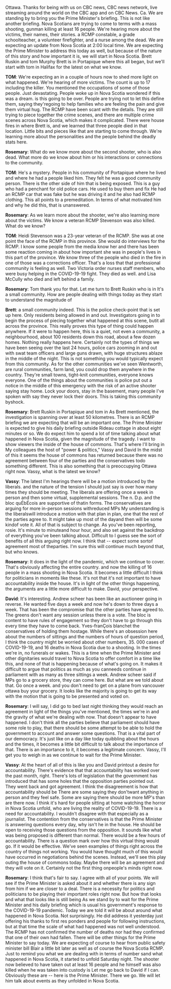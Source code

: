 Ottawa. Thanks for being with us on CBC news, CBC news network, live streaming around the world on the CBC app and on CBC News. Ca. We are standing by to bring you the Prime Minister's briefing. This is not like another briefing. Nova Scotians are trying to come to terms with a mass shooting, gunman killing at least 16 people. We're hearing more about the victims, their names, their stories. a RCMP constable, a grade schoolteacher, a volunteer firefighter, and a nurse among the dead. We are expecting an update from Nova Scotia at 2:00 local time. We are expecting the Prime Minister to address this today as well, but because of the nature of this story and how important it is, we will start in Nova Scotia. Brett Ruskin and tom Murphy  Brett is in Portapique where this all began, but we'll start with tom in Halifax for the latest on what we know.

**TOM**:
We're expecting an  in a couple of hours now to shed more light on what happened. We're hearing of more victims. The count is up to 17 including the killer. You mentioned the occupations of some of those people. Just devastating. People woke up in Nova Scotia wondered if this was a dream. is this going to be over. People are trying not to let this define them, saying they'regoing to help families who are feeling the pain and give them virtual hug. The RCMP have been scant with the details. They are still trying to piece together the crime scenes, and there are multiple crime scenes across Nova Scotia, which makes it complicated. There were house fires in  where Brett is, and we learned that three people died in that location. Little bits and pieces like that are starting to come through. We're learning more about the personalities and the people behind the deadly stats here.

**Rosemary**:
What do we know more about the second shooter, who is also dead. What more do we know about him or his interactions or connections to the community.

**TOM**:
He's a mystery. People in his community of Portapique where he lived and  where he had a  people liked him. They felt he was a good community person. There is the other side of him that is being exposed. This is a guy who had a penchant for old police cars. He used to buy them and fix  He had an RCMP car that was fake but he was driving it and he also had RCMP clothing. This all points to a premeditation. In terms of what motivated him and why he did this, that is unanswered.

**Rosemary**:
As we learn more about the shooter, we're also learning more about the victims. We know a veteran RCMP  Stevenson was also killed. What do we know?

**TOM**:
Heidi Stevenson was a 23-year veteran of the RCMP. She was at one point the face of the RCMP in this province. She would do interviews for the RCMP. I know some people from the media know her and there has been some reaction coming in about how important she was in people's lives in this part of the province. We know three of the people who died in the fire in  one of those was a corrections officer. That's a loss that that professional community is feeling as well. Two Victoria order nurses staff members, who were busy helping in the COVID-19-19 fight. They died as well. and Lisa McCully who died and left behind a family.

**Rosemary**:
Tom  thank you for that. Let me turn to Brett Ruskin who is in  It's a small community. How are people dealing with things today as they start to understand the magnitude of 

**Brett**:
a small community indeed. This is the police check-point that is set up here. Only residents being allowed in and out. Investigators going in to begin the process of piecing together what happened at this scene, butit  all across the province. This really proves this type of thing could happen anywhere. If it were to happen here, this is a quiet, not even a community, a neighbourhood, about 100 residents down this road, about a few dozen homes. Nothing really happens here. Certainly not the types of things we have been seeing over the last 24 hours, police cars zooming in and out with swat team officers and large guns drawn, with huge structures ablaze in the middle of the night. This is not something you would typically expect from this community. As for the other communities we've seen Wentworth,     are rural communities, farm land, you could drop them anywhere in the country. They're small towns, tight-knit communities, everyone knows everyone. One of the things about the communities is police put out a notice in the middle of this emergency with the risk of an active shooter saying stay home. Lock your doors, stay in the basement, many people I've spoken with say they never lock their doors. This is taking this community byshock.

**Rosemary**:
Brett Ruskin in Portapique and tom  in  As Brett mentioned, the investigation is spanning over at least 50 kilometres. There is an RCMP briefing we are expecting that will be an important one. The Prime Minister is expected to give his daily briefing outside Rideau cottage in about eight minutes or so. We do expect him to spend a lot of time talking about what happened in Nova Scotia, given the magnitude of the tragedy. I want to show viewers the inside of the house of commons. That's where I'll bring in My colleagues the host of "power & politics," Vassy  and David  In the midst of this it seems the house of commons has returned because there was no agreement between four of the parties and the conservatives todo something different. This is also something that is preoccupying Ottawa right now. Vassy, what is the latest we know?

**Vassy**:
The latest I'm hearings there will be a motion introduced by the liberals. and the nature of the tension I should just say is over how many times they should be meeting. The liberals are offering once a week in person and then some virtual, supplemental sessions. The n. D.p. and the bloc quÉbÉcois are supportive of thatin  forms. The conservatives are arguing for more in-person sessions withreduced MPs  My understanding is the liberalswill introduce a motion with that plan in plan, one that the rest of the parties agree to. It might take up most of the dayand then  will be some kindof vote  it. All of that is subject to change. As you've been reporting, rosie. It's  minute to minuteand hour  hour, and also set against the backdrop of everything you've been talking about. Difficult to I guess see the sort of benefits of all this arguing right now. I think that -- expect some sortof agreement  most of theparties. I'm  sure this will continue much beyond that, but who knows.

**Rosemary**:
It does in the light of the pandemic, which we continue to cover. That's obviously affecting the entire country. and now the killing of 16 people in a mass shooting in Nova Scotia. It becomes a little difficult I think for politicians in moments like these. It's not that it's not important to have accountability inside the house. It's in light of the other things happening, the arguments are a little more difficult to make. David, your perspective.

**David**:
It's interesting. Andrew scheer has been like an auctioneer going in reverse. He wanted five days a week and now he's down to three days a week. That has been the compromise that the other parties have agreed to. The greens don't want any session unless there is a vote. The bloc is content to have rules of engagement so they don't have to go through this every time they have to come back. Yves-franÇois blanchet  the conservatives of holding them hostage. While there's an obsession here about the numbers of sittings and the numbers of hours of question period, I think the country might be worried about other numbers, 35. 000 cases of COVID-19-19, and 16 deaths in Nova Scotia due to a shooting. In the times we're in, no funerals or wakes. This is a time when the Prime Minister and other dignitaries would travel to Nova Scotia to offer comfort in a time like this, and none of that is happening because of what's going on. It makes it difficult to argue that politics as much as you canneeds  continue in parliament with as many as three sittings a week. Andrew scheer said if MPs  go to a grocery store, they can come here. But what are we told about that. Go once a week. and you don't need to get on a plane from vancouver  ottawa  buy your grocery. It looks like the majority is going to get its way with the motion that is going to be presented and voted on.

**Rosemary**:
I will say, I did go to bed last night thinking they would reach an agreement in light of the things you've mentioned, the times we're in and the gravity of what we're dealing with now. That doesn't appear to have happened. I don't think all the parties believe that parliament should have some role to play, that there should be some attempt to be able to hold the government to account and answer some questions. That is a vital part of our democracy. It's just like on a day like today quibbling about the hours and the times, it becomes a little bit difficult to talk about the importance of that. There is an importance to it, it becomes a legitimate concern. Vassy, I'll get you to weigh in as we continue to wait for the Prime Minister.

**Vassy**:
At the heart of all of this is like you and David printout a desire for accountability. There's evidence that that accountability has worked over the past month, right. There's lots of legislation that the government has introduced that has some holes that the opposition parties pointed out. They went back and got agreement. I think the disagreement is how that accountability should be  There are some saying they don'twant anything in person and they feel safe. Some are saying there should be more MP's than are there now. I think it's hard for people sitting at home watching the horror in Nova Scotia unfold, who are living the reality of COVID-19-19. There is a need for accountability. I wouldn't disagree with that especially as a journalist. The contention from the conservatives is that the Prime Minister is answering questions every day, why isn't he in the house. He should be open to receiving those questions from the opposition. It sounds like what was being proposed is different than normal. There would be a few hours of accountability. There is a question mark over how this virtual thing would go. If it would be effective. We've seen examples of things right across the country of things not working. You would have thought much of this would have occurred in negotiations behind the scenes. Instead, we'll see this play outing the house of commons today. Maybe there will be an agreement and they will vote on it. Certainly not the first thing onpeople's minds right now.

**Rosemary**:
I think that's fair to say. I agree with all of your points. We will see if the Prime Minister is asked about it and whether there is any sign from him if we are closer to a deal. There is a necessity for politics and politicians to be playing their important roles right now. But how that looks and what that looks like is still being  As we stand by to wait for the Prime Minister and his daily briefing which is usual his government's response to the COVID-19-19 pandemic. Today we are told it will be about around what happened in Nova Scotia. Not surprisingly. He did address it yesterday  just offering his thanks to first res ponders and people for following instructions, but at that time the scale of what had happened was not well understood. The RCMP has not confirmed the number of deaths nor had they confirmed that one of their own had fallen. There will be other things for the Prime Minister to say today. We are expecting of course to hear from public safety minister bill Blair a little bit later as well as of course the Nova Scotia RCMP. Just to remind you what we are dealing with in terms of number sand what happened in Nova Scotia, it started to unfold Saturday night. The shooter now believed to have taken out at least 16 people and he himself was also killed when he was taken into custody is  Let me go back to David if I can. Obviously these are -- here is the Prime Minister. There we go. We will let him talk about events as they unfolded in Nova Scotia.
